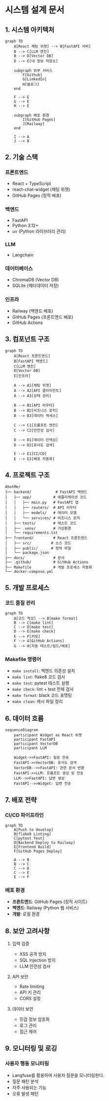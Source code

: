 # 시스템 설계 문서

## 1. 시스템 아키텍처
```mermaid
graph TD
    A[React 채팅 위젯] --> B[FastAPI 서버]
    B --> C[LLM 엔진]
    B --> D[Vector DB]
    D --> E[내 정보 저장소]
    
    subgraph 외부 서비스
        F[Github]
        G[LinkedIn]
        H[블로그]
    end
    
    F --> E
    G --> E
    H --> E
    
    subgraph 배포 환경
        I[GitHub Pages]
        J[Railway]
    end
    
    I --> A
    J --> B
```

## 2. 기술 스택
### 프론트엔드
- React + TypeScript
- react-chat-widget (채팅 위젯)
- GitHub Pages (정적 배포)

### 백엔드
- FastAPI
- Python 3.12+
- uv (Python 라이브러리 관리)

### LLM
- Langchain

### 데이터베이스
- ChromaDB (Vector DB)
- SQLite (메타데이터 저장)

### 인프라
- Railway (백엔드 배포)
- GitHub Pages (프론트엔드 배포)
- GitHub Actions

## 3. 컴포넌트 구조
```mermaid
graph TD
    A[React 프론트엔드]
    B[FastAPI 백엔드]
    C[LLM 엔진]
    D[Vector DB]
    E[인프라]
    
    A --> A1[채팅 위젯]
    A --> A2[API 클라이언트]
    A --> A3[상태 관리]
    
    B --> B1[API 라우터]
    B --> B2[비즈니스 로직]
    B --> B3[데이터 액세스]
    
    C --> C1[프롬프트 엔진]
    C --> C2[안전성 검사]
    
    D --> D1[데이터 인덱싱]
    D --> D2[유사도 검색]
    
    E --> E1[CI/CD]
    E --> E2[배포 자동화]
```

## 4. 프로젝트 구조
```
AbotMe/
├── backend/           # FastAPI 백엔드
│   ├── app/          # 애플리케이션 코드
│   │   ├── main.py   # FastAPI 앱
│   │   ├── routers/  # API 라우터
│   │   ├── models/   # 데이터 모델
│   │   └── services/ # 비즈니스 로직
│   ├── tests/        # 테스트 코드
│   ├── .venv/        # 가상환경
│   └── requirements.txt
├── frontend/         # React 프론트엔드
│   ├── src/         # 소스 코드
│   ├── public/      # 정적 파일
│   └── package.json
├── docs/             # 문서
├── .github/          # GitHub Actions
├── Makefile          # 개발 프로세스 자동화
└── docker-compose.yml
```

## 5. 개발 프로세스
### 코드 품질 관리
```mermaid
graph TD
    A[코드 작성] --> B[make format]
    B --> C[make lint]
    C --> D[make test]
    D --> E[make check]
    E --> F[커밋]
    F --> G[GitHub Actions]
    G --> H[자동 테스트/빌드/배포]
```

### Makefile 명령어
- `make install`: 백엔드 의존성 설치
- `make lint`: flake8 코드 검사
- `make test`: pytest 테스트 실행
- `make check`: lint + test 전체 검사
- `make format`: black 코드 포맷팅
- `make clean`: 캐시 파일 정리

## 6. 데이터 흐름
```mermaid
sequenceDiagram
    participant Widget as React 위젯
    participant FastAPI
    participant VectorDB
    participant LLM
    
    Widget->>FastAPI: 질문 전송
    FastAPI->>VectorDB: 유사도 검색
    VectorDB-->>FastAPI: 관련 문서 반환
    FastAPI->>LLM: 프롬프트 생성 및 전송
    LLM-->>FastAPI: 답변 생성
    FastAPI-->>Widget: 답변 전송
```

## 7. 배포 전략
### CI/CD 파이프라인
```mermaid
graph TD
    A[Push to develop]
    B[flake8 Linting]
    C[pytest Test]
    D[Backend Deploy to Railway]
    E[Frontend Build]
    F[GitHub Pages Deploy]
    
    A --> B
    B --> C
    C --> D
    C --> E
    E --> F
```

### 배포 환경
- **프론트엔드**: GitHub Pages (정적 사이트)
- **백엔드**: Railway (Python 웹 서비스)
- **개발**: 로컬 환경

## 8. 보안 고려사항
1. 입력 검증
   - XSS 공격 방지
   - SQL Injection 방지
   - LLM 안전성 검사

2. API 보안
   - Rate limiting
   - API 키 관리
   - CORS 설정

3. 데이터 보안
   - 민감 정보 암호화
   - 로그 관리
   - 접근 제어

## 9. 모니터링 및 로깅
### 사용자 행동 모니터링
   - Langfuse를 활용하여 사용자 질문을 모니터링한다.
   - 질문 패턴 분석
   - 자주 사용되는 기능
   - 오류 발생 패턴
